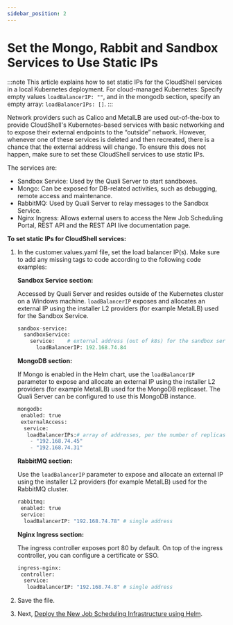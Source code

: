 ```yaml
---
sidebar_position: 2
---
```


# Set the Mongo, Rabbit and Sandbox Services to Use Static IPs

:::note
This article explains how to set static IPs for the CloudShell services in a local Kubernetes deployment. For cloud-managed Kubernetes: Specify empty values `loadBalancerIP: ""`, and in the mongodb section, specify an empty array: `loadBalancerIPs: []`.
:::

Network providers such as Calico and MetalLB are used out-of-the-box to provide CloudShell's Kubernetes-based services with basic networking and to expose their external endpoints to the “outside” network. However, whenever one of these services is deleted and then recreated, there is a chance that the external address will change. To ensure this does not happen, make sure to set these CloudShell services to use static IPs.

The services are:

- Sandbox Service: Used by the Quali Server to start sandboxes.
- Mongo: Can be exposed for DB-related activities, such as debugging, remote access and maintenance.
- RabbitMQ: Used by Quali Server to relay messages to the Sandbox Service.
- Nginx Ingress: Allows external users to access the New Job Scheduling Portal, REST API and the REST API live documentation page.

**To set static IPs for CloudShell services:**

1. In the customer.values.yaml file, set the load balancer IP(s). Make sure to add any missing tags to code according to the following code examples:
    
    **Sandbox Service section:**
    
    Accessed by Quali Server and resides outside of the Kubernetes cluster on a Windows machine. `loadBalancerIP` exposes and allocates an external IP using the installer L2 providers (for example MetalLB) used for the Sandbox Service.
    
    ```python
    sandbox-service:
      sandboxService:
        service:    # external address (out of k8s) for the sandbox service
          loadBalancerIP: 192.168.74.84
    ```
    
    **MongoDB section:**
    
    If Mongo is enabled in the Helm chart, use the `loadBalancerIP` parameter to expose and allocate an external IP using the installer L2 providers (for example MetalLB) used for the MongoDB replicaset. The Quali Server can be configured to use this MongoDB instance.
    
    ```python
    mongodb:
     enabled: true
     externalAccess:
      service:
       loadBalancerIPs:# array of addresses, per the number of replicas to be used
        - "192.168.74.45"
        - "192.168.74.31"
    ```
    
    **RabbitMQ section:**
    
    Use the `loadBalancerIP` parameter to expose and allocate an external IP using the installer L2 providers (for example MetalLB) used for the RabbitMQ cluster.
    
    ```python
    rabbitmq:
     enabled: true
     service:
      loadBalancerIP: "192.168.74.78" # single address
    ```
    
    **Nginx Ingress section:**
    
    The ingress controller exposes port 80 by default. On top of the ingress controller, you can configure a certificate or SSO.
    
    ```python
    ingress-nginx:
     controller:
      service:
       loadBalancerIP: "192.168.74.8" # single address
    ```
    
2. Save the file.
3. Next, [Deploy the New Job Scheduling Infrastructure using Helm](../deploy-jss-with-helm.md).